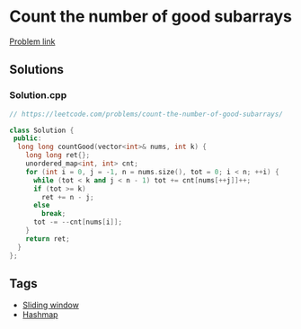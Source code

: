 # Count the number of good subarrays

[Problem link](https://leetcode.com/problems/count-the-number-of-good-subarrays/)

## Solutions


### Solution.cpp
```cpp
// https://leetcode.com/problems/count-the-number-of-good-subarrays/

class Solution {
 public:
  long long countGood(vector<int>& nums, int k) {
    long long ret{};
    unordered_map<int, int> cnt;
    for (int i = 0, j = -1, n = nums.size(), tot = 0; i < n; ++i) {
      while (tot < k and j < n - 1) tot += cnt[nums[++j]]++;
      if (tot >= k)
        ret += n - j;
      else
        break;
      tot -= --cnt[nums[i]];
    }
    return ret;
  }
};
```
## Tags

* [Sliding window](/Collections/sliding-window.md#sliding-window)
* [Hashmap](/Collections/hashmap.md#hashmap)
